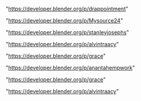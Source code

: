 "https://developer.blender.org/p/drappointment"

"https://developer.blender.org/p/Mysource24"

"https://developer.blender.org/p/stanleyjosephs"

"https://developer.blender.org/p/alvintraacy"

"https://developer.blender.org/p/grace"

 
"https://developer.blender.org/p/anantahempwork"


"https://developer.blender.org/p/grace"


"https://developer.blender.org/p/alvintraacy"


 
